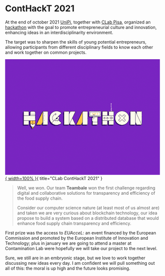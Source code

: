 # ContHackT 2021

At the end of october 2021 [UniPi](https://www.unipi.it/), together with [CLab Pisa](http://contaminationlab.unipi.it/), organized an [hackathon](https://www.unipi.it/index.php/component/k2/item/22305-la-sfida-degli-studenti-unipi-per-lo-sviluppo-sostenibile-si-conclude-con-quattro-idee-vincitrici?Itemid=637) with the goal to promote entrepreneurial culture and innovation, enhancing ideas in an interdisciplinarity environment.

The target was to sharpen the skills of young potential entrepreneurs, allowing participants from different disciplinary fields to know each other and work together on common projects.

[![](pics/hackathon.gif){ width=100% }](http://contaminationlab.unipi.it/conthackt-foodmobilitydigital/){ title="CLab ContHackT 2021" }

> Well, we won. Our team **Teambale** won the first challenge regarding digital and collaborative solutions for transparency and efficiency of the food supply chain.
>
> Consider our computer science nature (at least most of us almost are) and taken we are very curious about blockchain technology, our idea propose to build a system based on a distributed database that would enhance food supply chain transparency and efficiency.

First prize was the access to *EUAcceL*: an event financed by the European Commission and promoted by the European Institute of Innovation and Technology; plus in january we are going to attend a master at Contamination Lab were hopefully we will take our project to the next level.

Sure, we still are in an embryonic stage, but we love to work together discussing new ideas every day. I am confident we will pull something out all of this: the moral is up high and the future looks promising.
